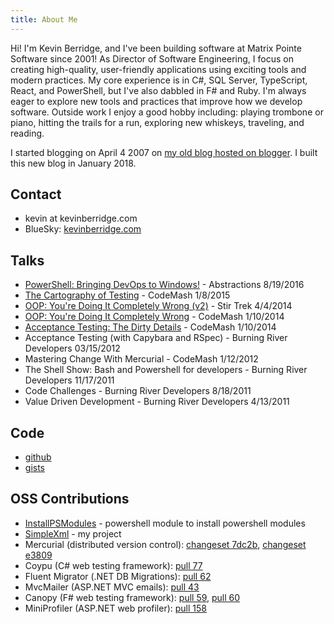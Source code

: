 ```yaml
---
title: About Me
---
```

Hi! I'm Kevin Berridge, and I've been building software at Matrix Pointe Software since 2001! As Director of Software Engineering, I focus on creating high-quality, user-friendly applications using exciting tools and modern practices. My core experience is in C#, SQL Server, TypeScript, React, and PowerShell, but I've also dabbled in F# and Ruby. I'm always eager to explore new tools and practices that improve how we develop software. Outside work I enjoy a good hobby including: playing trombone or piano, hitting the trails for a run, exploring new whiskeys, traveling, and reading.

I started blogging on April 4 2007 on [my old blog hosted on blogger](http://kevin-berridge.blogspot.com).  I built this new blog in January 2018.

## Contact
- kevin at kevinberridge.com
- BlueSky: [kevinberridge.com](https://bsky.app/profile/kevinberridge.com)

## Talks
- [PowerShell: Bringing DevOps to Windows!](https://speakerdeck.com/kberridge/powershell-bringing-devops-to-windows) - Abstractions 8/19/2016
- [The Cartography of Testing](https://speakerdeck.com/kberridge/the-cartography-of-testing-codemash-2015) - CodeMash 1/8/2015
- [OOP: You're Doing It Completely Wrong (v2)](https://kevin-berridge.blogspot.com/2014/04/oop-youre-doing-it-completely-wrong.html) - Stir Trek 4/4/2014
- [OOP: You're Doing It Completely Wrong](https://speakerdeck.com/kberridge/oop-youre-doing-it-completely-wrong) - CodeMash 1/10/2014
- [Acceptance Testing: The Dirty Details](https://speakerdeck.com/kberridge/acceptance-testing-the-dirty-details) - CodeMash 1/10/2014
- Acceptance Testing (with Capybara and RSpec) - Burning River Developers 03/15/2012
- Mastering Change With Mercurial - CodeMash 1/12/2012
- The Shell Show: Bash and Powershell for developers - Burning River Developers 11/17/2011
- Code Challenges - Burning River Developers 8/18/2011
- Value Driven Development - Burning River Developers 4/13/2011

## Code
- [github](https://github.com/kberridge)  
- [gists](https://gist.github.com/kberridge)  

## OSS Contributions
- [InstallPSModules](https://www.powershellgallery.com/packages/InstallPSModules/1.0.0) - powershell module to install powershell modules
- [SimpleXml](https://bitbucket.org/kberridge/simplexml/) - my project
- Mercurial (distributed version control): [changeset 7dc2b](http://selenic.com/repo/hg-stable/rev/7dc2bd4c0dc8), [changeset e3809](http://selenic.com/repo/hg-stable/rev/e380964d53f8)
- Coypu (C# web testing framework): [pull 77](https://github.com/featurist/coypu/pull/77)
- Fluent Migrator (.NET DB Migrations): [pull 62](https://github.com/schambers/fluentmigrator/pull/62)
- MvcMailer (ASP.NET MVC emails): [pull 43](https://github.com/smsohan/MvcMailer/pull/43)
- Canopy (F# web testing framework): [pull 59](https://github.com/lefthandedgoat/canopy/pull/59), [pull 60](https://github.com/lefthandedgoat/canopy/pull/60)
- MiniProfiler (ASP.NET web profiler): [pull 158](https://github.com/SamSaffron/MiniProfiler/pull/158)